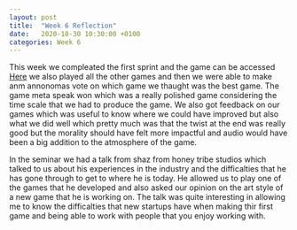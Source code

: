 ```yaml
---
layout: post
title:  "Week 6 Reflection"
date:   2020-10-30 10:30:00 +0100
categories: Week 6
---
```


This week we compleated the first sprint and the game can be accessed <a href="http://deadmanstale.rf.gd/DMT/DMT3.html">Here</a> we also played all the other games and then we were able to make anm annonomas vote on which game we thaught was the best game. The game meta speak won which was a really polished game considering the time scale that we had to produce the game. We also got feedback on our games which was useful to know where we could have improved but also what we did well which pretty much was that the twist at the end was really good but the morality should have felt more impactful and audio would have been a big addition to the atmosphere of the game.

In the seminar we had a talk from shaz from honey tribe studios which talked to us about his experiences in the industry and the difficalties that he has gone through to get to where he is today. He allowed us to play one of the games that he developed and also asked our opinion on the art style of a new game that he is working on. The talk was quite interesting in allowing me to know the difficalties that new startups have when making thir first game and being able to work with people that you enjoy working with.
